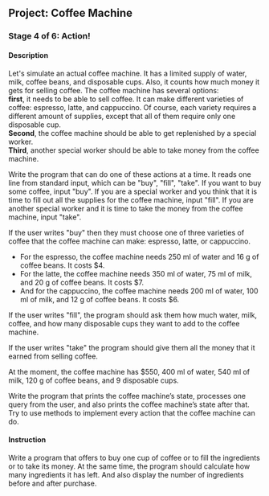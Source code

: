 Project: Coffee Machine
-----------------------

### Stage 4 of 6: Action!

#### Description
Let's simulate an actual coffee machine. 
It has a limited supply of water, milk, coffee beans, and disposable cups. 
Also, it counts how much money it gets for selling coffee. 
The coffee machine has several options:  
__first__, it needs to be able to sell coffee. 
It can make different varieties of coffee: espresso, latte, and cappuccino. 
Of course, each variety requires a different amount of supplies, 
except that all of them require only one disposable cup.  
__Second__, the coffee machine should be able to get replenished by a special worker.  
__Third__, another special worker should be able to take money from the coffee machine.

Write the program that can do one of these actions at a time. 
It reads one line from standard input, which can be "buy", "fill", "take". 
If you want to buy some coffee, input "buy". 
If you are a special worker and you think that it is time to fill out all the supplies 
for the coffee machine, input "fill". 
If you are another special worker and it is time to take the money from the coffee machine, 
input "take".

If the user writes "buy" then they must choose one of three varieties of coffee 
that the coffee machine can make: espresso, latte, or cappuccino.

* For the espresso, the coffee machine needs 250 ml of water and 16 g of coffee beans. It costs $4.
* For the latte, the coffee machine needs 350 ml of water, 75 ml of milk, and 20 g of coffee beans. It costs $7.
* And for the cappuccino, the coffee machine needs 200 ml of water, 100 ml of milk, and 12 g of coffee beans. It costs $6.

If the user writes "fill", the program should ask them how much water, milk, coffee, 
and how many disposable cups they want to add to the coffee machine.

If the user writes "take" the program should give them all the money that it earned from selling coffee.

At the moment, the coffee machine has $550, 400 ml of water, 540 ml of milk, 120 g of coffee beans, 
and 9 disposable cups.

Write the program that prints the coffee machine’s state, processes one query from the user, 
and also prints the coffee machine’s state after that. 
Try to use methods to implement every action that the coffee machine can do.

#### Instruction
Write a program that offers to buy one cup of coffee or to fill the ingredients or to take its money. 
At the same time, the program should calculate how many ingredients it has left. 
And also display the number of ingredients before and after purchase.
